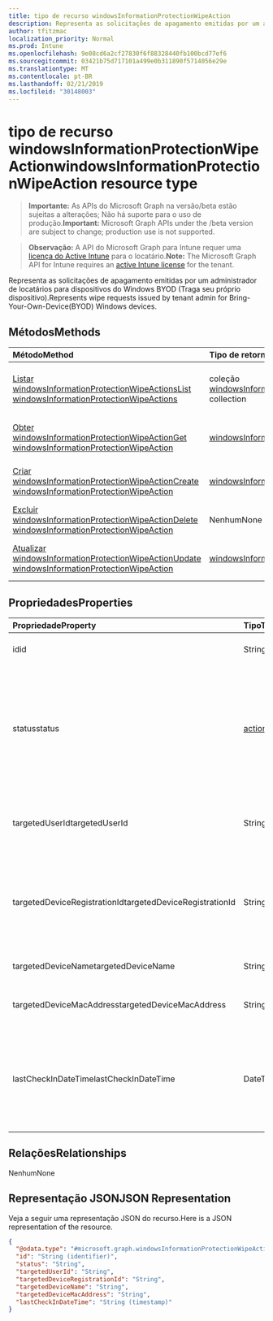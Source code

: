 ```yaml
---
title: tipo de recurso windowsInformationProtectionWipeAction
description: Representa as solicitações de apagamento emitidas por um administrador de locatários para dispositivos do Windows BYOD (Traga seu próprio dispositivo).
author: tfitzmac
localization_priority: Normal
ms.prod: Intune
ms.openlocfilehash: 9e08cd6a2cf27830f6f88328440fb100bcd77ef6
ms.sourcegitcommit: 03421b75d717101a499e0b311890f5714056e29e
ms.translationtype: MT
ms.contentlocale: pt-BR
ms.lasthandoff: 02/21/2019
ms.locfileid: "30148003"
---
```

# <a name="windowsinformationprotectionwipeaction-resource-type"></a><span data-ttu-id="41d72-103">tipo de recurso windowsInformationProtectionWipeAction</span><span class="sxs-lookup"><span data-stu-id="41d72-103">windowsInformationProtectionWipeAction resource type</span></span>

> <span data-ttu-id="41d72-104">**Importante:** As APIs do Microsoft Graph na versão/beta estão sujeitas a alterações; Não há suporte para o uso de produção.</span><span class="sxs-lookup"><span data-stu-id="41d72-104">**Important:** Microsoft Graph APIs under the /beta version are subject to change; production use is not supported.</span></span>

> <span data-ttu-id="41d72-105">**Observação:** A API do Microsoft Graph para Intune requer uma [licença do Active Intune](https://go.microsoft.com/fwlink/?linkid=839381) para o locatário.</span><span class="sxs-lookup"><span data-stu-id="41d72-105">**Note:** The Microsoft Graph API for Intune requires an [active Intune license](https://go.microsoft.com/fwlink/?linkid=839381) for the tenant.</span></span>

<span data-ttu-id="41d72-106">Representa as solicitações de apagamento emitidas por um administrador de locatários para dispositivos do Windows BYOD (Traga seu próprio dispositivo).</span><span class="sxs-lookup"><span data-stu-id="41d72-106">Represents wipe requests issued by tenant admin for Bring-Your-Own-Device(BYOD) Windows devices.</span></span>

## <a name="methods"></a><span data-ttu-id="41d72-107">Métodos</span><span class="sxs-lookup"><span data-stu-id="41d72-107">Methods</span></span>
|<span data-ttu-id="41d72-108">Método</span><span class="sxs-lookup"><span data-stu-id="41d72-108">Method</span></span>|<span data-ttu-id="41d72-109">Tipo de retorno</span><span class="sxs-lookup"><span data-stu-id="41d72-109">Return Type</span></span>|<span data-ttu-id="41d72-110">Descrição</span><span class="sxs-lookup"><span data-stu-id="41d72-110">Description</span></span>|
|:---|:---|:---|
|[<span data-ttu-id="41d72-111">Listar windowsInformationProtectionWipeActions</span><span class="sxs-lookup"><span data-stu-id="41d72-111">List windowsInformationProtectionWipeActions</span></span>](../api/intune-mam-windowsinformationprotectionwipeaction-list.md)|<span data-ttu-id="41d72-112">coleção [windowsInformationProtectionWipeAction](../resources/intune-mam-windowsinformationprotectionwipeaction.md)</span><span class="sxs-lookup"><span data-stu-id="41d72-112">[windowsInformationProtectionWipeAction](../resources/intune-mam-windowsinformationprotectionwipeaction.md) collection</span></span>|<span data-ttu-id="41d72-113">Listar Propriedades e relações dos objetos [windowsInformationProtectionWipeAction](../resources/intune-mam-windowsinformationprotectionwipeaction.md) .</span><span class="sxs-lookup"><span data-stu-id="41d72-113">List properties and relationships of the [windowsInformationProtectionWipeAction](../resources/intune-mam-windowsinformationprotectionwipeaction.md) objects.</span></span>|
|[<span data-ttu-id="41d72-114">Obter windowsInformationProtectionWipeAction</span><span class="sxs-lookup"><span data-stu-id="41d72-114">Get windowsInformationProtectionWipeAction</span></span>](../api/intune-mam-windowsinformationprotectionwipeaction-get.md)|[<span data-ttu-id="41d72-115">windowsInformationProtectionWipeAction</span><span class="sxs-lookup"><span data-stu-id="41d72-115">windowsInformationProtectionWipeAction</span></span>](../resources/intune-mam-windowsinformationprotectionwipeaction.md)|<span data-ttu-id="41d72-116">Leia as propriedades e as relações do objeto [windowsInformationProtectionWipeAction](../resources/intune-mam-windowsinformationprotectionwipeaction.md) .</span><span class="sxs-lookup"><span data-stu-id="41d72-116">Read properties and relationships of the [windowsInformationProtectionWipeAction](../resources/intune-mam-windowsinformationprotectionwipeaction.md) object.</span></span>|
|[<span data-ttu-id="41d72-117">Criar windowsInformationProtectionWipeAction</span><span class="sxs-lookup"><span data-stu-id="41d72-117">Create windowsInformationProtectionWipeAction</span></span>](../api/intune-mam-windowsinformationprotectionwipeaction-create.md)|[<span data-ttu-id="41d72-118">windowsInformationProtectionWipeAction</span><span class="sxs-lookup"><span data-stu-id="41d72-118">windowsInformationProtectionWipeAction</span></span>](../resources/intune-mam-windowsinformationprotectionwipeaction.md)|<span data-ttu-id="41d72-119">Criar um novo objeto [windowsInformationProtectionWipeAction](../resources/intune-mam-windowsinformationprotectionwipeaction.md) .</span><span class="sxs-lookup"><span data-stu-id="41d72-119">Create a new [windowsInformationProtectionWipeAction](../resources/intune-mam-windowsinformationprotectionwipeaction.md) object.</span></span>|
|[<span data-ttu-id="41d72-120">Excluir windowsInformationProtectionWipeAction</span><span class="sxs-lookup"><span data-stu-id="41d72-120">Delete windowsInformationProtectionWipeAction</span></span>](../api/intune-mam-windowsinformationprotectionwipeaction-delete.md)|<span data-ttu-id="41d72-121">Nenhum</span><span class="sxs-lookup"><span data-stu-id="41d72-121">None</span></span>|<span data-ttu-id="41d72-122">Exclui [windowsInformationProtectionWipeAction](../resources/intune-mam-windowsinformationprotectionwipeaction.md).</span><span class="sxs-lookup"><span data-stu-id="41d72-122">Deletes a [windowsInformationProtectionWipeAction](../resources/intune-mam-windowsinformationprotectionwipeaction.md).</span></span>|
|[<span data-ttu-id="41d72-123">Atualizar windowsInformationProtectionWipeAction</span><span class="sxs-lookup"><span data-stu-id="41d72-123">Update windowsInformationProtectionWipeAction</span></span>](../api/intune-mam-windowsinformationprotectionwipeaction-update.md)|[<span data-ttu-id="41d72-124">windowsInformationProtectionWipeAction</span><span class="sxs-lookup"><span data-stu-id="41d72-124">windowsInformationProtectionWipeAction</span></span>](../resources/intune-mam-windowsinformationprotectionwipeaction.md)|<span data-ttu-id="41d72-125">Atualiza as propriedades de um objeto [windowsInformationProtectionWipeAction](../resources/intune-mam-windowsinformationprotectionwipeaction.md) .</span><span class="sxs-lookup"><span data-stu-id="41d72-125">Update the properties of a [windowsInformationProtectionWipeAction](../resources/intune-mam-windowsinformationprotectionwipeaction.md) object.</span></span>|

## <a name="properties"></a><span data-ttu-id="41d72-126">Propriedades</span><span class="sxs-lookup"><span data-stu-id="41d72-126">Properties</span></span>
|<span data-ttu-id="41d72-127">Propriedade</span><span class="sxs-lookup"><span data-stu-id="41d72-127">Property</span></span>|<span data-ttu-id="41d72-128">Tipo</span><span class="sxs-lookup"><span data-stu-id="41d72-128">Type</span></span>|<span data-ttu-id="41d72-129">Descrição</span><span class="sxs-lookup"><span data-stu-id="41d72-129">Description</span></span>|
|:---|:---|:---|
|<span data-ttu-id="41d72-130">id</span><span class="sxs-lookup"><span data-stu-id="41d72-130">id</span></span>|<span data-ttu-id="41d72-131">String</span><span class="sxs-lookup"><span data-stu-id="41d72-131">String</span></span>|<span data-ttu-id="41d72-132">Chave da entidade.</span><span class="sxs-lookup"><span data-stu-id="41d72-132">Key of the entity.</span></span>|
|<span data-ttu-id="41d72-133">status</span><span class="sxs-lookup"><span data-stu-id="41d72-133">status</span></span>|[<span data-ttu-id="41d72-134">actionState</span><span class="sxs-lookup"><span data-stu-id="41d72-134">actionState</span></span>](../resources/intune-shared-actionstate.md)|<span data-ttu-id="41d72-135">Status de ação de apagamento.</span><span class="sxs-lookup"><span data-stu-id="41d72-135">Wipe action status.</span></span> <span data-ttu-id="41d72-136">Os valores possíveis são: `none`, `pending`, `canceled`, `active`, `done`, `failed`, `notSupported`.</span><span class="sxs-lookup"><span data-stu-id="41d72-136">Possible values are: `none`, `pending`, `canceled`, `active`, `done`, `failed`, `notSupported`.</span></span>|
|<span data-ttu-id="41d72-137">targetedUserId</span><span class="sxs-lookup"><span data-stu-id="41d72-137">targetedUserId</span></span>|<span data-ttu-id="41d72-138">String</span><span class="sxs-lookup"><span data-stu-id="41d72-138">String</span></span>|<span data-ttu-id="41d72-139">O UserId que está sendo direcionado para esta ação de apagamento.</span><span class="sxs-lookup"><span data-stu-id="41d72-139">The UserId being targeted by this wipe action.</span></span>|
|<span data-ttu-id="41d72-140">targetedDeviceRegistrationId</span><span class="sxs-lookup"><span data-stu-id="41d72-140">targetedDeviceRegistrationId</span></span>|<span data-ttu-id="41d72-141">String</span><span class="sxs-lookup"><span data-stu-id="41d72-141">String</span></span>|<span data-ttu-id="41d72-142">O DeviceRegistrationId que está sendo direcionado para esta ação de apagamento.</span><span class="sxs-lookup"><span data-stu-id="41d72-142">The DeviceRegistrationId being targeted by this wipe action.</span></span>|
|<span data-ttu-id="41d72-143">targetedDeviceName</span><span class="sxs-lookup"><span data-stu-id="41d72-143">targetedDeviceName</span></span>|<span data-ttu-id="41d72-144">String</span><span class="sxs-lookup"><span data-stu-id="41d72-144">String</span></span>|<span data-ttu-id="41d72-145">Nome do dispositivo de destino.</span><span class="sxs-lookup"><span data-stu-id="41d72-145">Targeted device name.</span></span>|
|<span data-ttu-id="41d72-146">targetedDeviceMacAddress</span><span class="sxs-lookup"><span data-stu-id="41d72-146">targetedDeviceMacAddress</span></span>|<span data-ttu-id="41d72-147">String</span><span class="sxs-lookup"><span data-stu-id="41d72-147">String</span></span>|<span data-ttu-id="41d72-148">Endereço MAC do dispositivo de destino.</span><span class="sxs-lookup"><span data-stu-id="41d72-148">Targeted device Mac address.</span></span>|
|<span data-ttu-id="41d72-149">lastCheckInDateTime</span><span class="sxs-lookup"><span data-stu-id="41d72-149">lastCheckInDateTime</span></span>|<span data-ttu-id="41d72-150">DateTimeOffset</span><span class="sxs-lookup"><span data-stu-id="41d72-150">DateTimeOffset</span></span>|<span data-ttu-id="41d72-151">Hora da última verificação do dispositivo direcionado por esta ação de apagamento.</span><span class="sxs-lookup"><span data-stu-id="41d72-151">Last checkin time of the device that was targeted by this wipe action.</span></span>|

## <a name="relationships"></a><span data-ttu-id="41d72-152">Relações</span><span class="sxs-lookup"><span data-stu-id="41d72-152">Relationships</span></span>
<span data-ttu-id="41d72-153">Nenhum</span><span class="sxs-lookup"><span data-stu-id="41d72-153">None</span></span>

## <a name="json-representation"></a><span data-ttu-id="41d72-154">Representação JSON</span><span class="sxs-lookup"><span data-stu-id="41d72-154">JSON Representation</span></span>
<span data-ttu-id="41d72-155">Veja a seguir uma representação JSON do recurso.</span><span class="sxs-lookup"><span data-stu-id="41d72-155">Here is a JSON representation of the resource.</span></span>
<!-- {
  "blockType": "resource",
  "keyProperty": "id",
  "@odata.type": "microsoft.graph.windowsInformationProtectionWipeAction"
}
-->
``` json
{
  "@odata.type": "#microsoft.graph.windowsInformationProtectionWipeAction",
  "id": "String (identifier)",
  "status": "String",
  "targetedUserId": "String",
  "targetedDeviceRegistrationId": "String",
  "targetedDeviceName": "String",
  "targetedDeviceMacAddress": "String",
  "lastCheckInDateTime": "String (timestamp)"
}
```




